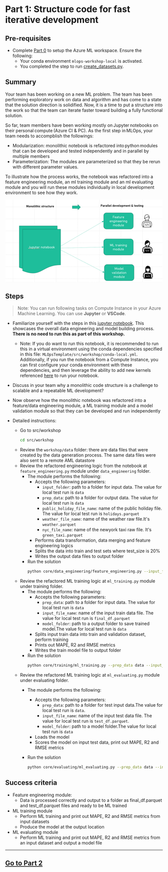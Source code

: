 
# Part 1: Structure code for fast iterative development
## Pre-requisites
- Complete [Part 0](part_0.md) to setup the Azure ML workspace. Ensure the following:
	- Your conda environment ``mlops-workshop-local`` is activated.
	- You completed the step to run [create_datasets.py](part_0.md#option-a-use-compute-instance-for-code-development).


## Summary 
Your team has been working on a new ML problem. The team has been performing exploratory work on data and algorithm and has come to a state that the solution direction is solidified. Now, it is a time to put a structure into the work so that the team can iterate faster toward building a fully functional solution.   

So far, team members have been working mostly on Jupyter notebooks on their personal compute (Azure CI & PC). As the first step in MLOps, your team needs to accompblish the followings:  

- Modularization: monolithic notebook is refactored into python modules that can be developed and tested independently and in parallel by multiple members 
- Parameterization: The modules are parameterized so that they be rerun with different parameter values.

To illustrate how the process works, the notebook was refactored into a feature engineering module, an ml training module and an ml evaluating module and you will run these modules individually in local development environment to see how they work.

 ![monolithic to modular](./images/monolithic_modular.png)

## Steps

> Note: You can run following tasks on Compute Instance in your Azure Machine Learning. You can use __Jupyter__ or __VSCode__.

- Familiarize yourself with the steps in this [jupyter
  notebook](../notebooks/taxi-tutorial.ipynb). This showcases the overall data engineering and model building
  process. **There is no need to run this as part of this workshop.**
	- Note: If you do want to run this notebook, it is recommended to run this in a virtual environment using the conda dependencies specified in this file: `MLOpsTemplate/src/workshop/conda-local.yml`. Additionally, if you run the notebook from a Compute Instance, you can first configure your conda environment with these dependencies, and then leverage the ability to add new kernels referenced [here](https://docs.microsoft.com/en-us/azure/machine-learning/how-to-access-terminal#add-new-kernels) to run your notebook.
   
- Discuss in your team why a monolithic code structure is a challenge to scalable and a repeatable ML development? 
- Now observe how the monolithic notebook was refactored into a feature/data engineering module, a ML training module and a model validation module so that they can be developed and run independently
- Detailed instructions:
    - Go to src/workshop 
        ```bash 
        cd src/workshop
        ```
    - Review the ```workshop/data``` folder: there are data files that were created by the data generation process. The same data files were also sent to a remote AML datastore 
    - Review the refactored engineering logic from the notebook at ```feature_engineering.py``` module under ```data_engineering``` folder. 
        - The module performs the following:
            - Accepts the following parameters:
                - ```input_folder```: path to a folder for input data. The value for local test run is ```data```
                - ```prep_data```: path to a folder for output data. The value for local test run is ```data```
                - ```public_holiday_file_name```: name of the public holiday file. The value for local test run is ```holidays.parquet``` 
                - ```weather_file_name```: name of the weather raw file.It's ```weather.parquet``` 
                - ```nyc_file_name```: name of the newyork taxi raw file. It's ```green_taxi.parquet``` 
            - Performs data transformation, data merging and feature engineering logics 
            - Splits the data into train and test sets where test_size is 20%
            - Writes the output data files to output folder
        - Run the solution
            ```bash 
            python core/data_engineering/feature_engineering.py --input_folder data --prep_data data --public_holiday_file_name holidays.parquet --weather_file_name weather.parquet --nyc_file_name green_taxi.parquet
            ```
    - Review the refactored ML training logic at ```ml_training.py``` module under training folder. 
        - The module performs the following:
            - Accepts the following parameters:
                - ```prep_data```: path to a folder for input data. The value for local test run is ```data```
                - ```input_file_name```: name of the input train data file. The value for local test run is ```final_df.parquet```
                - ```model_folder```: path to a output folder to save trained model.The value for local test run is ```data```
            - Splits input train data into train and validation dataset, perform training  
            - Prints out MAPE, R2 and RMSE metrics
            - Writes the train model file to output folder
        - Run the solution
            ```bash 
            python core/training/ml_training.py --prep_data data --input_file_name final_df.parquet --model_folder data
            ```
    - Review the refactored ML training logic at ```ml_evaluating.py``` module under evaluating folder. 
        - The module performs the following:
            - Accepts the following parameters:
                - ```prep_data```: path to a folder for test input data.The value for local test run is ```data```.
                - ```input_file_name```: name of the input test data file. The value for local test run is  ```test_df.parquet```.
                - ```model_folder```: path to a model folder.The value for local test run is ```data```
            - Loads the model 
            - Scores the model on input test data, print out MAPE, R2 and RMSE metrics
        - Run the solution

            ```bash 
            python core/evaluating/ml_evaluating.py --prep_data data --input_file_name test_df.parquet
            ```

## Success criteria
- Feature engineering module: 
    - Data is processed correctly and output to a folder as final_df.parquet and test_df.parquet files and ready to be ML trained
- ML training module
    - Perform ML training and print out MAPE, R2 and RMSE metrics from input datasets
    - Produce the model at the output location
- ML evaluating module
    -  Perform ML training and print out MAPE, R2 and RMSE metrics from an input dataset and output a model file

---

## [Go to Part 2](part_2.md)
